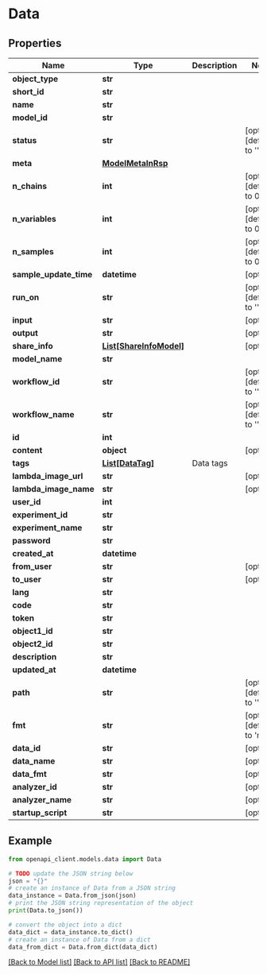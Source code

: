# Data


## Properties

Name | Type | Description | Notes
------------ | ------------- | ------------- | -------------
**object_type** | **str** |  | 
**short_id** | **str** |  | 
**name** | **str** |  | 
**model_id** | **str** |  | 
**status** | **str** |  | [optional] [default to '']
**meta** | [**ModelMetaInRsp**](ModelMetaInRsp.md) |  | 
**n_chains** | **int** |  | [optional] [default to 0]
**n_variables** | **int** |  | [optional] [default to 0]
**n_samples** | **int** |  | [optional] [default to 0]
**sample_update_time** | **datetime** |  | [optional] 
**run_on** | **str** |  | [optional] [default to '']
**input** | **str** |  | [optional] 
**output** | **str** |  | [optional] 
**share_info** | [**List[ShareInfoModel]**](ShareInfoModel.md) |  | [optional] 
**model_name** | **str** |  | 
**workflow_id** | **str** |  | [optional] [default to '']
**workflow_name** | **str** |  | [optional] [default to '']
**id** | **int** |  | 
**content** | **object** |  | [optional] 
**tags** | [**List[DataTag]**](DataTag.md) | Data tags | 
**lambda_image_url** | **str** |  | [optional] 
**lambda_image_name** | **str** |  | [optional] 
**user_id** | **int** |  | 
**experiment_id** | **str** |  | 
**experiment_name** | **str** |  | 
**password** | **str** |  | 
**created_at** | **datetime** |  | 
**from_user** | **str** |  | [optional] 
**to_user** | **str** |  | [optional] 
**lang** | **str** |  | 
**code** | **str** |  | 
**token** | **str** |  | 
**object1_id** | **str** |  | 
**object2_id** | **str** |  | 
**description** | **str** |  | 
**updated_at** | **datetime** |  | 
**path** | **str** |  | [optional] [default to '']
**fmt** | **str** |  | [optional] [default to 'raw']
**data_id** | **str** |  | [optional] 
**data_name** | **str** |  | [optional] 
**data_fmt** | **str** |  | [optional] 
**analyzer_id** | **str** |  | [optional] 
**analyzer_name** | **str** |  | [optional] 
**startup_script** | **str** |  | [optional] 

## Example

```python
from openapi_client.models.data import Data

# TODO update the JSON string below
json = "{}"
# create an instance of Data from a JSON string
data_instance = Data.from_json(json)
# print the JSON string representation of the object
print(Data.to_json())

# convert the object into a dict
data_dict = data_instance.to_dict()
# create an instance of Data from a dict
data_from_dict = Data.from_dict(data_dict)
```
[[Back to Model list]](../README.md#documentation-for-models) [[Back to API list]](../README.md#documentation-for-api-endpoints) [[Back to README]](../README.md)


